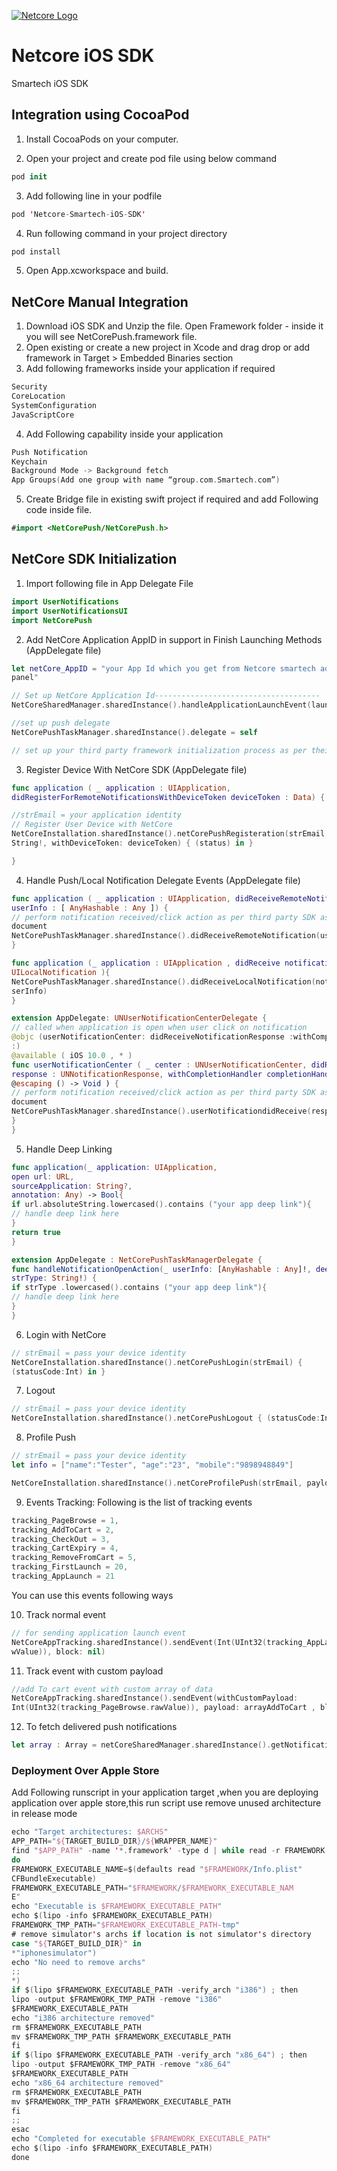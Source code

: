 [![Netcore Logo](https://netcore.in/wp-content/themes/netcore/img/Netcore-new-Logo.png)](http:www.netcore.in)

# Netcore iOS SDK
Smartech iOS SDK


## Integration using CocoaPod
1. Install CocoaPods on your computer.

2. Open your project and create pod file using below command
```swift
pod init
```
3. Add following line in your podfile
```swift
pod 'Netcore-Smartech-iOS-SDK'
```

4. Run following command in your project directory
```swift
pod install
```

5. Open App.xcworkspace and build.

## NetCore Manual Integration
1. Download iOS SDK and Unzip the file. Open Framework folder - inside it you will
see NetCorePush.framework file.
2. Open existing or create a new project in Xcode and drag drop or add framework
in Target > Embedded Binaries section
3. Add following frameworks inside your application if required
```swift
Security
CoreLocation
SystemConfiguration
JavaScriptCore 
```
4. Add Following capability inside your application
```swift
Push Notification
Keychain
Background Mode -> Background fetch
App Groups(Add one group with name “group.com.Smartech.com”)
```
5. Create Bridge file in existing swift project if required and add Following code inside file.
```swift
#import <NetCorePush/NetCorePush.h>
```

## NetCore SDK Initialization
1. Import following file in App Delegate File
```swift
import UserNotifications
import UserNotificationsUI
import NetCorePush
```
2. Add NetCore Application AppID in support in Finish Launching Methods
(AppDelegate file)
```swift
let netCore_AppID = "your App Id which you get from Netcore smartech admin
panel"

// Set up NetCore Application Id-------------------------------------
NetCoreSharedManager.sharedInstance().handleApplicationLaunchEvent(launchOptions, forApplicationId: netCore_AppID)

//set up push delegate
NetCorePushTaskManager.sharedInstance().delegate = self

// set up your third party framework initialization process as per their document
```
3. Register Device With NetCore SDK (AppDelegate file)
```swift
func application ( _ application : UIApplication,
didRegisterForRemoteNotificationsWithDeviceToken deviceToken : Data) {

//strEmail = your application identity
// Register User Device with NetCore
NetCoreInstallation.sharedInstance().netCorePushRegisteration(strEmail as!
String!, withDeviceToken: deviceToken) { (status) in }

}
```

4. Handle Push/Local Notification Delegate Events (AppDelegate file)
```swift
func application ( _ application : UIApplication, didReceiveRemoteNotification
userInfo : [ AnyHashable : Any ]) {
// perform notification received/click action as per third party SDK as per their
document
NetCorePushTaskManager.sharedInstance().didReceiveRemoteNotification(userInfo)
}

func application (_ application : UIApplication , didReceive notification :
UILocalNotification ){
NetCorePushTaskManager.sharedInstance().didReceiveLocalNotification(notification.u
serInfo)
}

extension AppDelegate: UNUserNotificationCenterDelegate {
// called when application is open when user click on notification
@objc (userNotificationCenter: didReceiveNotificationResponse :withCompletionHandler
:)
@available ( iOS 10.0 , * )
func userNotificationCenter ( _ center : UNUserNotificationCenter, didReceive
response : UNNotificationResponse, withCompletionHandler completionHandler :
@escaping () -> Void ) {
// perform notification received/click action as per third party SDK as per their
document
NetCorePushTaskManager.sharedInstance().userNotificationdidReceive(response)
}
}
```
5. Handle Deep Linking
```swift
func application(_ application: UIApplication,
open url: URL,
sourceApplication: String?,
annotation: Any) -> Bool{
if url.absoluteString.lowercased().contains ("your app deep link"){
// handle deep link here
}
return true
}

extension AppDelegate : NetCorePushTaskManagerDelegate {
func handleNotificationOpenAction(_ userInfo: [AnyHashable : Any]!, deepLinkType
strType: String!) {
if strType .lowercased().contains ("your app deep link"){
// handle deep link here
}
}
```
6. Login with NetCore
```swift
// strEmail = pass your device identity
NetCoreInstallation.sharedInstance().netCorePushLogin(strEmail) {
(statusCode:Int) in }
```
7. Logout
```swift
// strEmail = pass your device identity
NetCoreInstallation.sharedInstance().netCorePushLogout { (statusCode:Int) in }
```
8. Profile Push
```swift
// strEmail = pass your device identity
let info = ["name":"Tester", "age":"23", "mobile":"9898948849"]

NetCoreInstallation.sharedInstance().netCoreProfilePush(strEmail, payload: ino, block: nil)
```
9. Events Tracking:
Following is the list of tracking events
```swift
tracking_PageBrowse = 1,
tracking_AddToCart = 2,
tracking_CheckOut = 3,
tracking_CartExpiry = 4,
tracking_RemoveFromCart = 5,
tracking_FirstLaunch = 20,
tracking_AppLaunch = 21
```
You can use this events following ways

10. Track normal event
```swift
// for sending application launch event
NetCoreAppTracking.sharedInstance().sendEvent(Int(UInt32(tracking_AppLaunch.ra
wValue)), block: nil)
```
11. Track event with custom payload
```swift
//add To cart event with custom array of data
NetCoreAppTracking.sharedInstance().sendEvent(withCustomPayload:
Int(UInt32(tracking_PageBrowse.rawValue)), payload: arrayAddToCart , block: nil)#
```
12. To fetch delivered push notifications
```swift
let array : Array = netCoreSharedManager.sharedInstance().getNotifications()
```

### Deployment Over Apple Store
Add Following runscript in your application target ,when you are deploying application
over apple store,this run script use remove unused architecture in release mode
```swift
echo "Target architectures: $ARCHS"
APP_PATH="${TARGET_BUILD_DIR}/${WRAPPER_NAME}"
find "$APP_PATH" -name '*.framework' -type d | while read -r FRAMEWORK
do
FRAMEWORK_EXECUTABLE_NAME=$(defaults read "$FRAMEWORK/Info.plist"
CFBundleExecutable)
FRAMEWORK_EXECUTABLE_PATH="$FRAMEWORK/$FRAMEWORK_EXECUTABLE_NAM
E"
echo "Executable is $FRAMEWORK_EXECUTABLE_PATH"
echo $(lipo -info $FRAMEWORK_EXECUTABLE_PATH)
FRAMEWORK_TMP_PATH="$FRAMEWORK_EXECUTABLE_PATH-tmp"
# remove simulator's archs if location is not simulator's directory
case "${TARGET_BUILD_DIR}" in
*"iphonesimulator")
echo "No need to remove archs"
;;
*)
if $(lipo $FRAMEWORK_EXECUTABLE_PATH -verify_arch "i386") ; then
lipo -output $FRAMEWORK_TMP_PATH -remove "i386"
$FRAMEWORK_EXECUTABLE_PATH
echo "i386 architecture removed"
rm $FRAMEWORK_EXECUTABLE_PATH
mv $FRAMEWORK_TMP_PATH $FRAMEWORK_EXECUTABLE_PATH
fi
if $(lipo $FRAMEWORK_EXECUTABLE_PATH -verify_arch "x86_64") ; then
lipo -output $FRAMEWORK_TMP_PATH -remove "x86_64"
$FRAMEWORK_EXECUTABLE_PATH
echo "x86_64 architecture removed"
rm $FRAMEWORK_EXECUTABLE_PATH
mv $FRAMEWORK_TMP_PATH $FRAMEWORK_EXECUTABLE_PATH
fi
;;
esac
echo "Completed for executable $FRAMEWORK_EXECUTABLE_PATH"
echo $(lipo -info $FRAMEWORK_EXECUTABLE_PATH)
done
```
